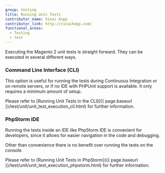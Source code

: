 ```yaml
---
group: testing
title: Running Unit Tests
contributor_name: Vinai Kopp
contributor_link: http://vinaikopp.com/
functional_areas:
  - Testing
  - test
---
```


Executing the Magento 2 unit tests is straight forward.
They can be executed in several different ways.

### Command Line Interface (CLI)

This option is useful for running the tests during Continuous Integration or on remote servers, or if no IDE with PHPUnit support is available. It only requires a minimum amount of setup.

Please refer to [Running Unit Tests in the CLI]({{ page.baseurl }}/test/unit/unit_test_execution_cli.html) for further information.

### PhpStorm IDE

Running the tests inside an IDE like PhpStorm IDE is convenient for developers, since it allows for easier navigation in the code and debugging.

Other than convenience there is no benefit over running the tests on the console.

Please refer to [Running Unit Tests in PhpStorm]({{ page.baseurl }}/test/unit/unit_test_execution_phpstorm.html) for further information.
